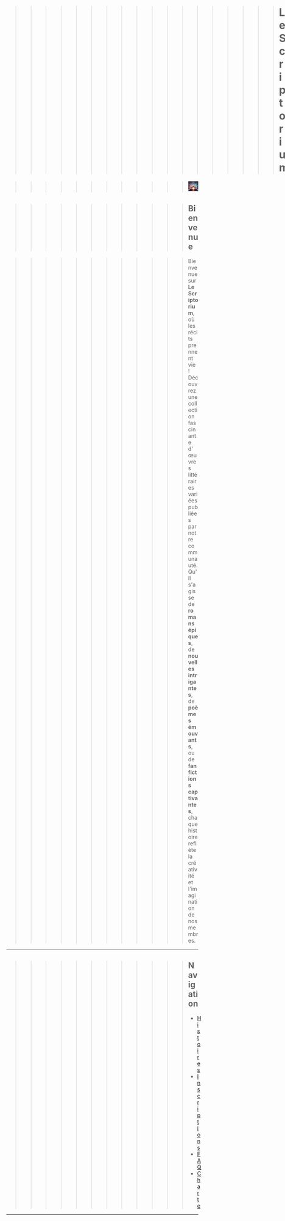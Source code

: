 
>>>>>>>>>>>>>>>>>> # Le Scriptorium

>>>>>>>>>>>> ![Texte alternatif](assets/files/image2.jpg)


>>>>>>>>>>>> ## Bienvenue

>>>>>>>>>>>> Bienvenue sur **Le Scriptorium**, où les récits prennent vie ! Découvrez une collection fascinante d'œuvres littéraires variées publiées par notre communauté. Qu'il s'agisse de **romans épiques**, de **nouvelles intrigantes**, de **poèmes émouvants**, ou de **fanfictions captivantes**, chaque histoire reflète la créativité et l'imagination de nos membres.

---

 >>>>>>>>>>>> ## Navigation
>>>>>>>>>>>> - [Histoires](histoires.md)
>>>>>>>>>>>> - [Inscriptions](inscriptions.md)
>>>>>>>>>>>> - [FAQ](faq.md)
>>>>>>>>>>>> - [Charte](charte.md)

---

